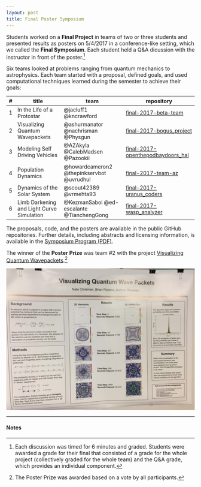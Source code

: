 ```yaml
---
layout: post
title: Final Poster Symposium
---
```


Students worked on a **Final Project** in teams of two or three students and presented results as posters on 5/4/2017 in a conference-like setting, which we called the **Final Symposium**. Each student held a Q&A dicussion with the instructor in front of the poster.[^1]

Six teams looked at problems ranging from quantum mechanics to astrophysics. Each team started with a proposal, defined goals, and used computational techniques learned during the semester to achieve their goals:

| #  | title  | team  | repository |
|----|--------|-------|------------|
| 1  | In the Life of a Protostar   | @jacluff1 @kncrawford   | [final-2017-beta-team][protostar] |
| 2  | Visualizing Quantum Wavepackets | @ashurmanator @nachrisman @Physgun| [final-2017-bogus_project][wavepackets]
| 3  | Modeling Self Driving Vehicles | @AZAkyla @CalebMadsen @Pazookii | [final-2017-openthepodbaydoors_hal][selfdriving]
| 4  | Population Dynamics | @howardcameron2 @thepinkservbot @uvrudhul | [final-2017-team-az][population-dynamics]
| 5  | Dynamics of the Solar System | @scout42389 @vrmehta93 | [final-2017-uranus_coders][solar-system]
| 6  | Limb Darkening and Light Curve Simulation | @KezmanSaboi @ed-escalante @TianchengGong | [final-2017-wasp_analyzer][light-curve]

[protostar]: https://github.com/ASU-CompMethodsPhysics-PHY494/final-2017-beta-team "final-2017-beta-team"
[wavepackets]: https://github.com/ASU-CompMethodsPhysics-PHY494/final-2017-bogus_project "final-2017-bogus_project"
[selfdriving]: https://github.com/ASU-CompMethodsPhysics-PHY494/final-2017-openthepodbaydoors_hal "final-2017-openthepodbaydoors_hal"
[population-dynamics]: https://github.com/ASU-CompMethodsPhysics-PHY494/final-2017-team-az "final-2017-team-az"
[solar-system]: https://github.com/ASU-CompMethodsPhysics-PHY494/final-2017-uranus_coders "final-2017-uranus_coders"
[light-curve]: https://github.com/ASU-CompMethodsPhysics-PHY494/final-2017-wasp_analyzer "final-2017-wasp_analyzer"


The proposals, code, and the posters are available in the public GitHub repositories. Further details, including abstracts and licensing information, is available in the [Symposium Program (PDF)]({{site.baseurl}}/{{site.docs}}/program_symposium_2017.pdf).

The winner of the **Poster Prize** was team #2 with the project [Visualizing Quantum Wavepackets][wavepackets].[^2] 

![Winner of the Poster Prize: Visualizing Quantum Wavepackets](https://github.com/ASU-CompMethodsPhysics-PHY494/final-2017-bogus_project/raw/master/poster/2_visualizing_wave_packets.JPG)

--------

#### Notes

[^1]: Each discussion was timed for 6 minutes and graded. Students
      were awarded a grade for their final that consisted of a grade
      for the whole project (collectively graded for the whole team)
      and the Q&A grade, which provides an individual component.

[^2]: The Poster Prize was awarded based on a vote by all participants.
